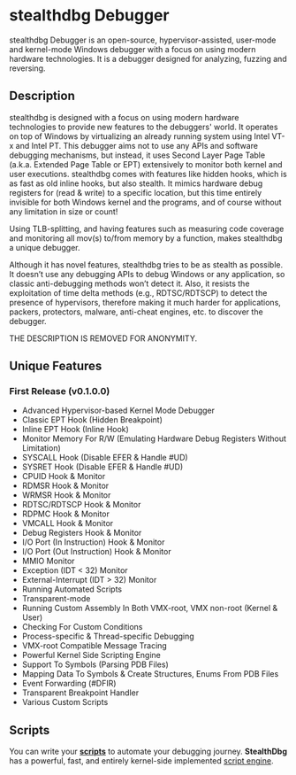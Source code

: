 # stealthdbg Debugger

stealthdbg Debugger is an open-source, hypervisor-assisted, user-mode and kernel-mode Windows debugger with a focus on using modern hardware technologies. It is a debugger designed for analyzing, fuzzing and reversing.

## Description

stealthdbg is designed with a focus on using modern hardware technologies to provide new features to the debuggers' world. It operates on top of Windows by virtualizing an already running system using Intel VT-x and Intel PT. This debugger aims not to use any APIs and software debugging mechanisms, but instead, it uses Second Layer Page Table (a.k.a. Extended Page Table or EPT) extensively to monitor both kernel and user executions.
stealthdbg comes with features like hidden hooks, which is as fast as old inline hooks, but also stealth. It mimics hardware debug registers for (read & write) to a specific location, but this time entirely invisible for both Windows kernel and the programs, and of course without any limitation in size or count!

Using TLB-splitting, and having features such as measuring code coverage and monitoring all mov(s) to/from memory by a function, makes stealthdbg a unique debugger.

Although it has novel features, stealthdbg tries to be as stealth as possible. It doesn’t use any debugging APIs to debug Windows or any application, so classic anti-debugging methods won’t detect it. Also, it resists the exploitation of time delta methods (e.g., RDTSC/RDTSCP) to detect the presence of hypervisors, therefore making it much harder for applications, packers, protectors, malware, anti-cheat engines, etc. to discover the debugger.

THE DESCRIPTION IS REMOVED FOR ANONYMITY.

## Unique Features
### First Release (v0.1.0.0)
* Advanced Hypervisor-based Kernel Mode Debugger 
* Classic EPT Hook (Hidden Breakpoint) 
* Inline EPT Hook (Inline Hook) 
* Monitor Memory For R/W (Emulating Hardware Debug Registers Without Limitation) 
* SYSCALL Hook (Disable EFER & Handle #UD)
* SYSRET Hook (Disable EFER & Handle #UD) 
* CPUID Hook & Monitor 
* RDMSR Hook & Monitor 
* WRMSR Hook & Monitor
* RDTSC/RDTSCP Hook & Monitor
* RDPMC Hook & Monitor 
* VMCALL Hook & Monitor 
* Debug Registers Hook & Monitor
* I/O Port (In Instruction) Hook & Monitor
* I/O Port (Out Instruction) Hook & Monitor 
* MMIO Monitor
* Exception (IDT < 32) Monitor
* External-Interrupt (IDT > 32) Monitor 
* Running Automated Scripts 
* Transparent-mode 
* Running Custom Assembly In Both VMX-root, VMX non-root (Kernel & User) 
* Checking For Custom Conditions 
* Process-specific & Thread-specific Debugging 
* VMX-root Compatible Message Tracing 
* Powerful Kernel Side Scripting Engine 
* Support To Symbols (Parsing PDB Files) 
* Mapping Data To Symbols & Create Structures, Enums From PDB Files 
* Event Forwarding (#DFIR) 
* Transparent Breakpoint Handler 
* Various Custom Scripts 

## Scripts
You can write your **[scripts](https://link-anonymized.com)** to automate your debugging journey. **StealthDbg** has a powerful, fast, and entirely kernel-side implemented [script engine](https://link-anonymized.com).
